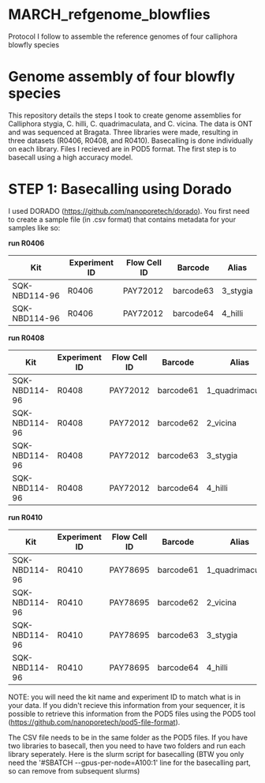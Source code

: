 # MARCH_refgenome_blowflies
Protocol I follow to assemble the reference genomes of four calliphora blowfly species


# Genome assembly of four blowfly species
This repository details the steps I took to create genome assemblies for Calliphora stygia, C. hilli, C. quadrimaculata, and C. vicina. The data is ONT and was sequenced at Bragata. Three libraries were made, resulting in three datasets (R0406, R0408, and R0410). Basecalling is done individually on each library. Files I recieved are in POD5 format. The first step is to basecall using a high accuracy model. 

# STEP 1: Basecalling using Dorado
I used DORADO (https://github.com/nanoporetech/dorado). You first need to create a sample file (in .csv format) that contains metadata for your samples like so:

**run R0406**

| Kit            | Experiment ID | Flow Cell ID | Barcode   | Alias      |
|----------------|---------------|--------------|-----------|------------|
| SQK-NBD114-96  | R0406         | PAY72012     | barcode63 | 3_stygia   |
| SQK-NBD114-96  | R0406         | PAY72012     | barcode64 | 4_hilli    |

**run R0408**

| Kit            | Experiment ID | Flow Cell ID | Barcode   | Alias               |
|----------------|---------------|--------------|-----------|----------------------|
| SQK-NBD114-96  | R0408         | PAY72012     | barcode61 | 1_quadrimaculata     |
| SQK-NBD114-96  | R0408         | PAY72012     | barcode62 | 2_vicina             |
| SQK-NBD114-96  | R0408         | PAY72012     | barcode63 | 3_stygia             |
| SQK-NBD114-96  | R0408         | PAY72012     | barcode64 | 4_hilli              |

**run R0410**

| Kit            | Experiment ID | Flow Cell ID | Barcode   | Alias               |
|----------------|---------------|--------------|-----------|----------------------|
| SQK-NBD114-96  | R0410         | PAY78695     | barcode61 | 1_quadrimaculata     |
| SQK-NBD114-96  | R0410         | PAY78695     | barcode62 | 2_vicina             |
| SQK-NBD114-96  | R0410         | PAY78695     | barcode63 | 3_stygia             |
| SQK-NBD114-96  | R0410         | PAY78695     | barcode64 | 4_hilli              |


NOTE: you will need the kit name and experiment ID to match what is in your data. If you didn't recieve this information from your sequencer, it is possible to retrieve this information from the POD5 files using the POD5 tool (https://github.com/nanoporetech/pod5-file-format).

The CSV file needs to be in the same folder as the POD5 files. If you have two libraries to basecall, then you need to have two folders and run each library seperately. Here is the slurm script for basecalling (BTW you only need the '#SBATCH --gpus-per-node=A100:1' line for the basecalling part, so can remove from subsequent slurms)


